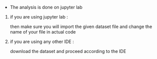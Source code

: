- The analysis is done on jupyter lab 
1. if you are using jupyter lab :
   
    then make sure you will import the given dataset file and change the name of your file in actual code

2. if you are using any other IDE :
   
   download the dataset and proceed according to the IDE
   
